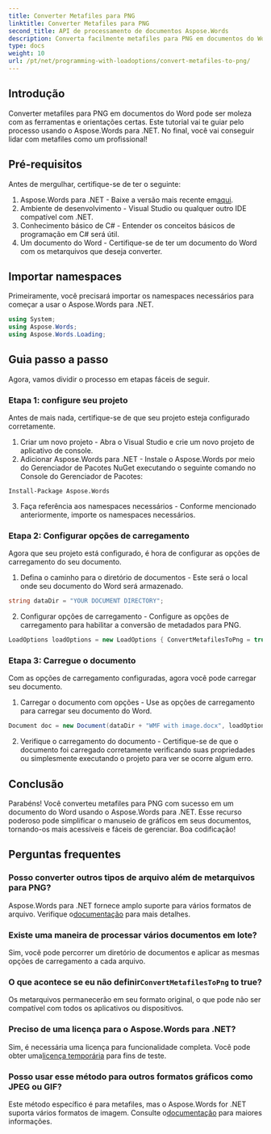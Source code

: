 ```yaml
---
title: Converter Metafiles para PNG
linktitle: Converter Metafiles para PNG
second_title: API de processamento de documentos Aspose.Words
description: Converta facilmente metafiles para PNG em documentos do Word usando Aspose.Words para .NET com este tutorial passo a passo. Simplifique seu gerenciamento de documentos.
type: docs
weight: 10
url: /pt/net/programming-with-loadoptions/convert-metafiles-to-png/
---
```

## Introdução

Converter metafiles para PNG em documentos do Word pode ser moleza com as ferramentas e orientações certas. Este tutorial vai te guiar pelo processo usando o Aspose.Words para .NET. No final, você vai conseguir lidar com metafiles como um profissional!

## Pré-requisitos

Antes de mergulhar, certifique-se de ter o seguinte:

1.  Aspose.Words para .NET - Baixe a versão mais recente em[aqui](https://releases.aspose.com/words/net/).
2. Ambiente de desenvolvimento - Visual Studio ou qualquer outro IDE compatível com .NET.
3. Conhecimento básico de C# - Entender os conceitos básicos de programação em C# será útil.
4. Um documento do Word - Certifique-se de ter um documento do Word com os metarquivos que deseja converter.

## Importar namespaces

Primeiramente, você precisará importar os namespaces necessários para começar a usar o Aspose.Words para .NET.

```csharp
using System;
using Aspose.Words;
using Aspose.Words.Loading;
```

## Guia passo a passo

Agora, vamos dividir o processo em etapas fáceis de seguir.

### Etapa 1: configure seu projeto

Antes de mais nada, certifique-se de que seu projeto esteja configurado corretamente.

1. Criar um novo projeto - Abra o Visual Studio e crie um novo projeto de aplicativo de console.
2. Adicionar Aspose.Words para .NET - Instale o Aspose.Words por meio do Gerenciador de Pacotes NuGet executando o seguinte comando no Console do Gerenciador de Pacotes:

```shell
Install-Package Aspose.Words
```

3. Faça referência aos namespaces necessários - Conforme mencionado anteriormente, importe os namespaces necessários.

### Etapa 2: Configurar opções de carregamento

Agora que seu projeto está configurado, é hora de configurar as opções de carregamento do seu documento.

1. Defina o caminho para o diretório de documentos - Este será o local onde seu documento do Word será armazenado.

```csharp
string dataDir = "YOUR DOCUMENT DIRECTORY";
```

2. Configurar opções de carregamento - Configure as opções de carregamento para habilitar a conversão de metadados para PNG.

```csharp
LoadOptions loadOptions = new LoadOptions { ConvertMetafilesToPng = true };
```

### Etapa 3: Carregue o documento

Com as opções de carregamento configuradas, agora você pode carregar seu documento.

1. Carregar o documento com opções - Use as opções de carregamento para carregar seu documento do Word.

```csharp
Document doc = new Document(dataDir + "WMF with image.docx", loadOptions);
```

2. Verifique o carregamento do documento - Certifique-se de que o documento foi carregado corretamente verificando suas propriedades ou simplesmente executando o projeto para ver se ocorre algum erro.

## Conclusão

Parabéns! Você converteu metafiles para PNG com sucesso em um documento do Word usando o Aspose.Words para .NET. Esse recurso poderoso pode simplificar o manuseio de gráficos em seus documentos, tornando-os mais acessíveis e fáceis de gerenciar. Boa codificação!

## Perguntas frequentes

### Posso converter outros tipos de arquivo além de metarquivos para PNG?
 Aspose.Words para .NET fornece amplo suporte para vários formatos de arquivo. Verifique o[documentação](https://reference.aspose.com/words/net/) para mais detalhes.

### Existe uma maneira de processar vários documentos em lote?
Sim, você pode percorrer um diretório de documentos e aplicar as mesmas opções de carregamento a cada arquivo.

###  O que acontece se eu não definir`ConvertMetafilesToPng` to true?
Os metarquivos permanecerão em seu formato original, o que pode não ser compatível com todos os aplicativos ou dispositivos.

### Preciso de uma licença para o Aspose.Words para .NET?
 Sim, é necessária uma licença para funcionalidade completa. Você pode obter uma[licença temporária](https://purchase.aspose.com/temporary-license/) para fins de teste.

### Posso usar esse método para outros formatos gráficos como JPEG ou GIF?
 Este método específico é para metafiles, mas o Aspose.Words for .NET suporta vários formatos de imagem. Consulte o[documentação](https://reference.aspose.com/words/net/) para maiores informações.
